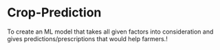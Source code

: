 # Crop-Prediction
To create an ML model that takes all given factors into consideration and gives predictions/prescriptions that would help farmers.!

